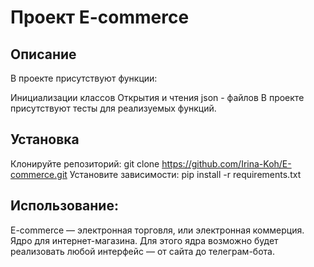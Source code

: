 # Проект E-commerce
## Описание
В проекте присутствуют функции:

Инициализации классов
Открытия и чтения json - файлов В проекте присутствуют тесты для реализуемых функций.
## Установка
Клонируйте репозиторий:
git clone https://github.com/Irina-Koh/E-commerce.git
Установите зависимости:
pip install -r requirements.txt
## Использование:
E-commerce — электронная торговля, или электронная коммерция. Ядро для интернет-магазина. Для этого ядра возможно будет реализовать любой интерфейс — от сайта до телеграм-бота.